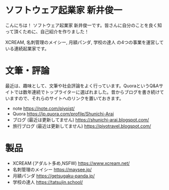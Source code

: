 # ソフトウェア起業家 新井俊一

こんにちは！ ソフトウェア起業家 新井俊一です。皆さんに自分のことを良く知って頂くために、自己紹介を作りました！

XCREAM, 名刺管理のメイシー, 月額パンダ, 学校の達人 の4つの事業を運営している連続起業家です。

# 文筆・評論

最近は、趣味として、文筆や社会評論をよく行っています。QuoraというQ&Aサイトでは数年連続でトップライターに選ばれました。昔からブログを書き続けていますので、それらのサイトへのリンクを置いておきます。

- note https://note.com/piyoist/
- Quora https://jp.quora.com/profile/Shunichi-Arai
- ブログ (最近は更新してません) https://shunichi-arai.blogspot.com/
- 旅行ブログ (最近は更新してません) https://piyotravel.blogspot.com/

# 製品

- XCREAM (アダルト多め,NSFW) https://www.xcream.net/
- 名刺管理のメイシー https://maysee.jp/
- 月額パンダ https://getsugaku-panda.jp/
- 学校の達人 https://tatsujin.school/ 
